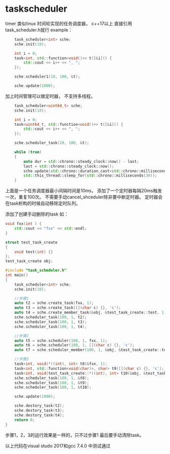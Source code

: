 # taskscheduler
timer
类似linux 时间轮实现的任务调度器， c++17以上
直接引用task_scheduler.h就行
example：
```c++
	task_scheduler<int> sche;
	sche.init(10);

	int i = 0;
	task<int, std::function<void()>> t([&i]() {
		std::cout << i++ << ", ";
	});

	sche.scheduler1(10, 100, &t);

	sche.update(1000);
```
加上时间管理可以做定时器， 不支持多线程。
```c++
	task_scheduler<uint64_t> sche;
	sche.init(10);

	int i = 0;
	task<uint64_t, std::function<void()>> t([&i]() {
		std::cout << i++ << ", ";
	});

	sche.scheduler_task(20, 100, &t);

	while (true)
	{
		auto dur = std::chrono::steady_clock::now() - last;
		last = std::chrono::steady_clock::now();
		sche.update(std::chrono::duration_cast<std::chrono::milliseconds>(dur).count());
		std::this_thread::sleep_for(std::chrono::milliseconds(30));
	}
```
上面是一个任务调度器最小间隔时间是10ms， 添加了一个定时器每隔20ms触发一次，重复100次。
不需要手动cancel_shceduler除非要中断定时器。
定时器会在task析构的时候自动移除定时队列。


添加了创建手动删除的task 如：
```c++
void fxx(int ) {
	std::cout << "fxx" << std::endl;
}

struct test_task_create
{
	void test(int) {}
};
test_task_create obj;

#include "task_scheduler.h"
int main()
{
	task_scheduler<int> sche;
	sche.init(10);

	//步骤1 
	auto t2 = sche.create_task(fxx, 1);
	auto t3 = sche.create_task([](char c) {}, 'c');
	auto t4 = sche.create_member_task(&obj, &test_task_create::test, 1);
	sche.scheduler_task(100, 1, t2);
	sche.scheduler_task(100, 1, t3);
	sche.scheduler_task(100, 1, t4);

	//步骤2
	auto t5 = sche.scheduler(100, 1, fxx, 1);
	auto t6 = sche.scheduler(100, 1, [](char c) {}, 'c');
	auto t7 = sche.scheduler_member(100, 1, &obj, &test_task_create::test, 1);

	//步骤3
	task<int, void(*)(int), int> t8(&fxx, 1);
	task<int, std::function<void(char)>, char> t9([](char c) {}, 'c');
	task<int, void(test_task_create::*)(int), int> t10(&obj, &test_task_create::test, 1);
	sche.scheduler_task(100, 1, &t8);
	sche.scheduler_task(100, 1, &t9);
	sche.scheduler_task(100, 1, &t10);

	sche.update(1000);

	sche.destory_task(t2);
	sche.destory_task(t3);
	sche.destory_task(t4);
	return 0;
}
```

步骤1，2，3的运行效果是一样的，只不过步骤1 最后要手动清除task。

以上代码在visual studo 2017和gcc 7.4.0 中测试通过
